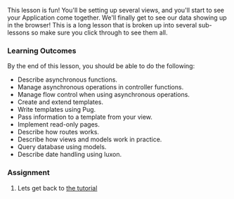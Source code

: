 This lesson is fun! You'll be setting up several views, and you'll start to see your Application come together. We'll finally get to see our data showing up in the browser!  This is a long lesson that is broken up into several sub-lessons so make sure you click through to see them all.

### Learning Outcomes
By the end of this lesson, you should be able to do the following:

- Describe asynchronous functions.
- Manage asynchronous operations in controller functions.
- Manage flow control when using asynchronous operations.
- Create and extend templates.
- Write templates using Pug.
- Pass information to a template from your view.
- Implement read-only pages.
- Describe how routes works.
- Describe how views and models work in practice.
- Query database using models.
- Describe date handling using luxon.

### Assignment

<div class="lesson-content__panel" markdown="1">

1. Lets get back to [the tutorial](https://developer.mozilla.org/en-US/docs/Learn/Server-side/Express_Nodejs/Displaying_data)
</div>

